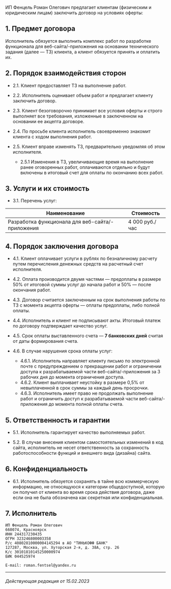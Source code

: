 
ИП Фенцель Роман Олегович предлагает клиентам (физическим и юридическим лицам) заключить договор на условиях оферты:


## 1. Предмет договора

Исполнитель обязуется выполнить комплекс работ по разработке функционала для веб-сайта/-приложения на основании технического задания (далее — ТЗ) клиента, а клиент обязуется принять и оплатить их.


## 2. Порядок взаимодействия сторон

* 2.1. Клиент предоставляет ТЗ на выполнение работ.


* 2.2. Исполнитель оценивает объем работ и предлагает клиенту заключить договор.


* 2.3. Клиент безоговорочно принимает все условия оферты и строго выполняет все требования, изложенные в заключенном на основании ее акцепта договоре.


* 2.4. По просьбе клиента исполнитель своевременно знакомит клиента с ходом выполнения работ.


* 2.5. Клиент вправе изменять ТЗ, предварительно уведомляя об этом исполнителя.
  * 2.5.1 Изменения в ТЗ, увеличивающие время на выполнение ранее оговоренных работ, оплачиваются отдельно и будут включены в итоговый счет для оплаты по окончанию всех работ.


## 3. Услуги и их стоимость

* 3.1. Перечень услуг:

| Наименование                                     | Стоимость      |
|--------------------------------------------------|----------------|
| Разработка функционала для веб-сайта/-приложения | 4 000 руб./час |



## 4. Порядок заключения договора

* 4.1. Клиент оплачивает услуги в рублях по безналичному расчету путем перечисления денежных средств на расчетный счет исполнителя.


* 4.2. Оплата производится двумя частями — предоплаты в размере 50% от итоговой суммы услуг до начала работ и 50% — после окончания работ.


* 4.3. Договор считается заключенным на срок выполнения работы по ТЗ с момента акцепта оферты — оплаты предоплаты, либо полной оплаты.


* 4.4. Исполнитель и клиент не подписывают акты. Итоговый платеж по договору подтверждает качество услуг.


* 4.5. Срок оплаты выставленного счета — **7 банковских дней** считая от даты формирования счета.


* 4.6. В случае нарушения срока оплаты услуг:
  * 4.6.1. Исполнитель направляет клиенту письмо по электронной почте с предупреждением о прекращении работ и ограничении доступа к разрабатываемой части веб-сайта/-приложения за 3 рабочих дня до момента ограничения доступа.
  * 4.6.2. Клиент выплачивает неустойку в размере 0,5% от невыплаченной в срок суммы за каждый день просрочки.
  * 4.6.3. Исполнитель имеет право не продолжать выполнение работ и ограничить доступ к разрабатываемой части веб-сайта/-приложения до момента полной оплаты счета.



## 5. Ответственность и гарантии

* 5.1. Исполнитель гарантирует качество выполняемых работ.


* 5.2. В случае внесения клиентом самостоятельных изменений в код сайта, исполнитель не несет ответственность за сохранность работоспособности функций и внешнего вида (дизайна) сайта.



## 6. Конфиденциальность

* 6.1. Исполнитель обязуется сохранять в тайне всю коммерческую информацию, не относящуюся к категории общедоступной, которую он получил от клиента во время срока действия договора, даже если она не была обозначена как секретная или конфиденциальная.



## 7. Исполнитель
```
ИП Фенцель Роман Олегович
660074, Красноярск
ИНН 244317230435
ОГРН 323246800003358
Р/с 40802810000004145294 в АО "ТИНЬКОФФ БАНК"
127287, Москва, ул. Хуторская 2-я, д. 38А, стр. 26
К/с 30101810145250000974
БИК 044525974

E-mail: roman.fentsel@yandex.ru
```

___

###### *Действующая редакция от 15.02.2023*
